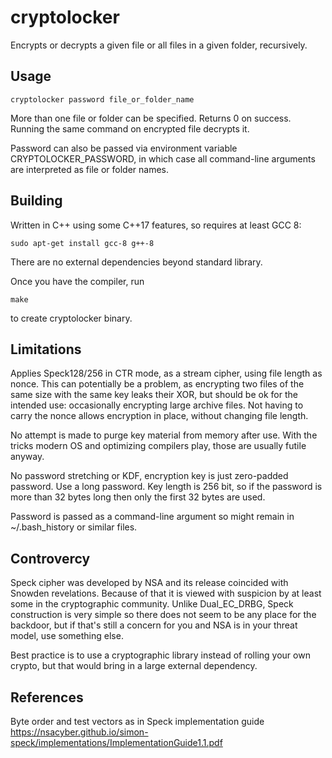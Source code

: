 # cryptolocker

Encrypts or decrypts a given file or all files in a given folder, recursively. 

## Usage

    cryptolocker password file_or_folder_name

More than one file or folder can be specified. Returns 0 on success. Running the same command on encrypted file decrypts it.

Password can also be passed via environment variable CRYPTOLOCKER_PASSWORD, in which case all command-line arguments are interpreted as file or folder names.

## Building

Written in C++ using some C++17 features, so requires at least GCC 8:

    sudo apt-get install gcc-8 g++-8

There are no external dependencies beyond standard library.

Once you have the compiler, run

    make
    
to create cryptolocker binary.

## Limitations

Applies Speck128/256 in CTR mode, as a stream cipher, using file length as nonce. This can potentially be a problem, as encrypting two files of the same size with the same key leaks their XOR, but should be ok for the intended use: occasionally encrypting large archive files. Not having to carry the nonce allows encryption in place, without changing file length.

No attempt is made to purge key material from memory after use. With the tricks modern OS and optimizing compilers play, those are usually futile anyway.

No password stretching or KDF, encryption key is just zero-padded password. Use a long password. Key length is 256 bit, so if the password is more than 32 bytes long then only the first 32 bytes are used.

Password is passed as a command-line argument so might remain in ~/.bash_history or similar files.

## Controvercy

Speck cipher was developed by NSA and its release coincided with Snowden revelations. Because of that it is viewed with suspicion by at least some in the cryptographic community. Unlike Dual_EC_DRBG, Speck construction is very simple so there does not seem to be any place for the backdoor, but if that's still a concern for you and NSA is in your threat model, use something else.

Best practice is to use a cryptographic library instead of rolling your own crypto, but that would bring in a large external dependency.

## References

Byte order and test vectors as in Speck implementation guide https://nsacyber.github.io/simon-speck/implementations/ImplementationGuide1.1.pdf
